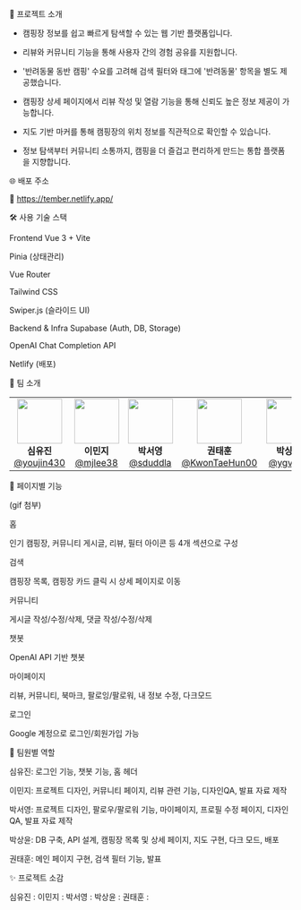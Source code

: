 📌 프로젝트 소개  

- 캠핑장 정보를 쉽고 빠르게 탐색할 수 있는 웹 기반 플랫폼입니다.  

- 리뷰와 커뮤니티 기능을 통해 사용자 간의 경험 공유를 지원합니다.  

- '반려동물 동반 캠핑' 수요를 고려해 검색 필터와 태그에 '반려동물' 항목을 별도 제공했습니다.  

- 캠핑장 상세 페이지에서 리뷰 작성 및 열람 기능을 통해 신뢰도 높은 정보 제공이 가능합니다.  

- 지도 기반 마커를 통해 캠핑장의 위치 정보를 직관적으로 확인할 수 있습니다.  

- 정보 탐색부터 커뮤니티 소통까지, 캠핑을 더 즐겁고 편리하게 만드는 통합 플랫폼을 지향합니다.

🌐 배포 주소  

🔗 https://tember.netlify.app/

🛠 사용 기술 스택  

Frontend
Vue 3 + Vite

Pinia (상태관리)

Vue Router

Tailwind CSS

Swiper.js (슬라이드 UI)

Backend & Infra
Supabase (Auth, DB, Storage)

OpenAI Chat Completion API

Netlify (배포)

👥 팀 소개

<table>
  <tr>
    <td align="center" width="20%">
      <img src="https://github.com/youjin430.png" width="80"/><br/>
      <strong>심유진</strong><br/>
      <a href="https://github.com/youjin430">@youjin430</a>
    </td>
    <td align="center" width="20%">
      <img src="https://github.com/mjlee38.png" width="80"/><br/>
      <strong>이민지</strong><br/>
      <a href="https://github.com/mjlee38">@mjlee38</a>
    </td>
    <td align="center" width="20%">
      <img src="https://github.com/sduddla.png" width="80"/><br/>
      <strong>박서영</strong><br/>
      <a href="https://github.com/sduddla">@sduddla</a>
    </td>
    <td align="center" width="20%">
      <img src="https://github.com/KwonTaeHun00.png" width="80"/><br/>
      <strong>권태훈</strong><br/>
      <a href="https://github.com/KwonTaeHun00">@KwonTaeHun00</a>
    </td>
    <td align="center" width="20%">
      <img src="https://github.com/ygvbhy.png" width="80"/><br/>
      <strong>박상윤</strong><br/>
      <a href="https://github.com/ygvbhy">@ygvbhy</a>
    </td>
  </tr>
</table>




📄 페이지별 기능  

(gif 첨부)

홈  

인기 캠핑장, 커뮤니티 게시글, 리뷰, 필터 아이콘 등 4개 섹션으로 구성

검색  

캠핑장 목록, 캠핑장 카드 클릭 시 상세 페이지로 이동

커뮤니티  

게시글 작성/수정/삭제, 댓글 작성/수정/삭제

챗봇  

OpenAI API 기반 챗봇

마이페이지  

리뷰, 커뮤니티, 북마크, 팔로잉/팔로워, 내 정보 수정, 다크모드

로그인  

Google 계정으로 로그인/회원가입 가능


🙋 팀원별 역할  

심유진: 로그인 기능, 챗봇 기능, 홈 헤더

이민지: 프로젝트 디자인, 커뮤니티 페이지, 리뷰 관련 기능, 디자인QA, 발표 자료 제작

박서영: 프로젝트 디자인, 팔로우/팔로워 기능, 마이페이지, 프로필 수정 페이지, 디자인QA, 발표 자료 제작

박상윤: DB 구축, API 설계, 캠핑장 목록 및 상세 페이지, 지도 구현, 다크 모드, 배포

권태훈: 메인 페이지 구현, 검색 필터 기능, 발표

✨ 프로젝트 소감  

심유진 :
이민지 :
박서영 :
박상윤 :
권태훈 :